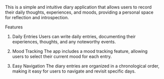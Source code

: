 This is a simple and intuitive diary application that allows users to record their daily thoughts, experiences, and moods, providing a personal space for reflection and introspection.

Features
1. Daily Entries
Users can write daily entries, documenting their experiences, thoughts, and any noteworthy events.

2. Mood Tracking
The app includes a mood tracking feature, allowing users to select their current mood for each entry. 

3. Easy Navigation
The diary entries are organized in a chronological order, making it easy for users to navigate and revisit specific days.
